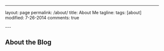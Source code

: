 ---
layout: page
permalink: /about/
title: About Me
tagline: 
tags: [about]
modified: 7-26-2014
comments: true
<!-- image:
  feature: aboutpage_theme.jpg
  credit: Texture Lovers
  creditlink: http://texturelovers.com
 -->---

## About the Blog

